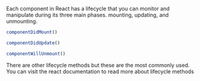 Each component in React has a lifecycle that you can monitor and manipulate during its three main phases. mounting, updating, and unmounting. 

```javascript
componentDidMount() 

componentDidUpdate() 

componentWillUnmount() 
```

There are other lifecycle methods but these are the most commonly used. You can visit the react documentation to read more about lifecycle methods